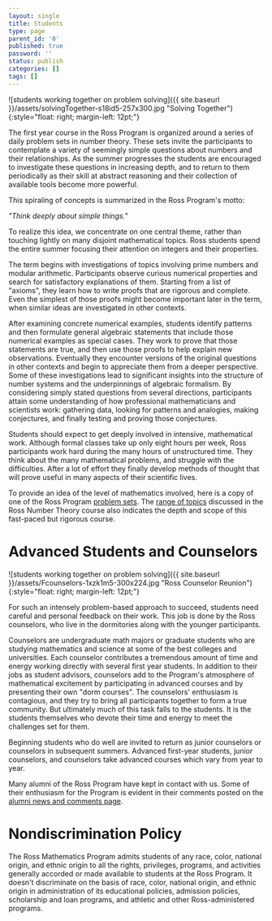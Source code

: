 ```yaml
---
layout: single
title: Students
type: page
parent_id: '0'
published: true
password: ''
status: publish
categories: []
tags: []
---
```


![students working together on problem solving]({{ site.baseurl }}/assets/solvingTogether-s18id5-257x300.jpg "Solving Together"){:style="float: right; margin-left: 12pt;"}

The first year course in the Ross Program is organized around a series of daily problem sets in number theory. 
These sets invite the participants to contemplate a variety of seemingly simple questions about numbers 
and their relationships. As the summer progresses the students are encouraged to investigate these 
questions in increasing depth, and to return to them periodically as their skill at abstract reasoning 
and their collection of available tools become more powerful.

This spiraling of concepts is summarized in the Ross Program's motto:

_"Think deeply about simple things."_

To realize this idea, we concentrate on one central theme, rather than touching lightly 
on many disjoint mathematical topics. Ross students spend the entire summer 
focusing their attention on integers and their properties.

The term begins with investigations of topics involving prime numbers and modular arithmetic. 
Participants observe curious numerical properties and search for satisfactory explanations of them. 
Starting from a list of "axioms", they learn how to write proofs that are rigorous and complete. 
Even the simplest of those proofs might become important later in the term, 
when similar ideas are investigated in other contexts.

After examining concrete numerical examples, students identify patterns and then formulate 
general algebraic statements that include those numerical examples as special cases. 
They work to prove that those statements are true, and then use those proofs to help 
explain new observations. Eventually they encounter versions of the original questions 
in other contexts and begin to appreciate them from a deeper perspective. 
Some of these investigations lead to significant insights into the structure 
of number systems and the underpinnings of algebraic formalism. By considering 
simply stated questions from several directions, participants attain some 
understanding of how professional mathematicians and scientists work: 
gathering data, looking for patterns and analogies, making conjectures, 
and finally testing and proving those conjectures.

Students should expect to get deeply involved in intensive, mathematical work. 
Although formal classes take up only eight hours per week, Ross participants 
work hard during the many hours of unstructured time. They think about the many 
mathematical problems, and struggle with the difficulties. After a lot of effort 
they finally develop methods of thought that will prove useful in many aspects of their scientific lives.

To provide an idea of the level of mathematics involved, here is a copy of one of the 
Ross Program [problem sets](http://u.osu.edu/rossmath/files/2014/08/set02.web-19zutzo.pdf). 
The [range of topics](https://rossprogram.org/students/course-topics/) discussed in the 
Ross Number Theory course also indicates the depth and scope of this fast-paced but rigorous course.

# Advanced Students and Counselors

![students working together on problem solving]({{ site.baseurl }}/assets/Fcounselors-1xzk1m5-300x224.jpg "Ross Counselor Reunion"){:style="float: right; margin-left: 12pt;"}

For such an intensely problem-based approach to succeed, students need 
careful and personal feedback on their work. This job is done by the Ross counselors, 
who live in the dormitories along with the younger participants.

Counselors are undergraduate math majors or graduate students who are studying mathematics 
and science at some of the best colleges and universities. Each counselor contributes a 
tremendous amount of time and energy working directly with several first year students. 
In addition to their jobs as student advisors, counselors add to the Program's atmosphere 
of mathematical excitement by participating in advanced courses and by presenting their 
own "dorm courses". The counselors' enthusiasm is contagious, and they try to bring all 
participants together to form a true community. But ultimately much of this task falls 
to the students. It is the students themselves who devote their time and energy to meet the challenges set for them.

Beginning students who do well are invited to return as junior counselors or counselors 
in subsequent summers. Advanced first-year students, junior counselors, and counselors 
take advanced courses which vary from year to year.

Many alumni of the Ross Program have kept in contact with us. Some of their enthusiasm 
for the Program is evident in their comments posted on the [alumni news and comments page](/alumni/news/).

# Nondiscrimination Policy

The Ross Mathematics Program admits students of any race, color,
national origin, and ethnic origin to all the rights, privileges,
programs, and activities generally accorded or made available to
students at the Ross Program. It doesn't discriminate on the basis of
race, color, national origin, and ethnic origin in administration of
its educational policies, admission policies, scholarship and loan
programs, and athletic and other Ross-administered programs.

&nbsp;
&nbsp;

